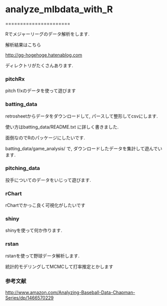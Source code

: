 # analyze_mlbdata_with_R
======================

Rでメジャーリーグのデータ解析をします.

解析結果はこちら

http://gg-hogehoge.hatenablog.com

ディレクトリがたくさんあります. 

### pitchRx

pitch f/xのデータを使って遊びます

### batting_data

retrosheetからデータをダウンロードして, パースして整形してcsvにします. 

使い方はbatting_data/README.txt に詳しく書きました.

面倒なのでRのパッケージにしたいです. 

batting_data/game_analysis/
で, ダウンロードしたデータを集計して遊んでいます. 


### pitching_data 

投手についてのデータをいじって遊びます.


### rChart 

rChartでかっこ良く可視化がしたいです

### shiny 

shinyを使って何か作ります.


### rstan 

rstanを使って野球データ解析します.

統計的モデリングしてMCMCして打率推定とかします

### 参考文献
http://www.amazon.com/Analyzing-Baseball-Data-Chapman-Series/dp/1466570229



